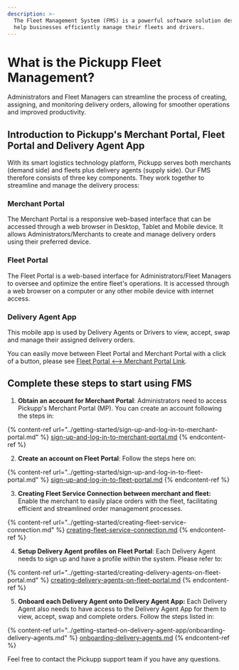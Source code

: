 ```yaml
---
description: >-
  The Fleet Management System (FMS) is a powerful software solution designed to
  help businesses efficiently manage their fleets and drivers.
---
```


# What is the Pickupp Fleet Management?

Administrators and Fleet Managers can streamline the process of creating, assigning, and monitoring delivery orders, allowing for smoother operations and improved productivity.

## Introduction to Pickupp's Merchant Portal, Fleet Portal and Delivery Agent App

With its smart logistics technology platform, Pickupp serves both merchants (demand side) and fleets plus delivery agents (supply side). Our FMS therefore consists of three key components. They work together to streamline and manage the delivery process:

### **Merchant Portal**

The Merchant Portal is a responsive web-based interface that can be accessed through a web browser in Desktop, Tablet and Mobile device. It allows Administrators/Merchants to create and manage delivery orders using their preferred device.

### **Fleet Portal**

The Fleet Portal is a web-based interface for Administrators/Fleet Managers to oversee and optimize the entire fleet's operations. It is accessed through a web browser on a computer or any other mobile device with internet access.

### **Delivery Agent App**

This mobile app is used by Delivery Agents or Drivers to view, accept, swap and manage their assigned delivery orders.



You can easily move between Fleet Portal and Merchant Portal with a click of a button, please see [Fleet Portal <--> Merchant Portal Link](../merchant-portal/creating-and-managing-orders.md#fleet-portal-less-than-greater-than-merchant-portal-link).

## Complete these steps to start using FMS

1. **Obtain an account for Merchant Portal**: Administrators need to access Pickupp's Merchant Portal (MP). You can create an account following the steps in:&#x20;

{% content-ref url="../getting-started/sign-up-and-log-in-to-merchant-portal.md" %}
[sign-up-and-log-in-to-merchant-portal.md](../getting-started/sign-up-and-log-in-to-merchant-portal.md)
{% endcontent-ref %}

2. **Create an account on Fleet Portal**: Follow the steps here on:

{% content-ref url="../getting-started/sign-up-and-log-in-to-fleet-portal.md" %}
[sign-up-and-log-in-to-fleet-portal.md](../getting-started/sign-up-and-log-in-to-fleet-portal.md)
{% endcontent-ref %}

3. **Creating Fleet Service Connection between merchant and fleet:** Enable the merchant to easily place orders with the fleet, facilitating efficient and streamlined order management processes.

{% content-ref url="../getting-started/creating-fleet-service-connection.md" %}
[creating-fleet-service-connection.md](../getting-started/creating-fleet-service-connection.md)
{% endcontent-ref %}

4. **Setup Delivery Agent profiles on Fleet Portal**: Each Delivery Agent needs to sign up and have a profile within the system. Please refer to:

{% content-ref url="../getting-started/creating-delivery-agents-on-fleet-portal.md" %}
[creating-delivery-agents-on-fleet-portal.md](../getting-started/creating-delivery-agents-on-fleet-portal.md)
{% endcontent-ref %}

5. **Onboard each Delivery Agent onto Delivery Agent App:** Each Delivery Agent also needs to have access to the Delivery Agent App for them to view, accept, swap and complete orders. Follow the steps listed in:

{% content-ref url="../getting-started-on-delivery-agent-app/onboarding-delivery-agents.md" %}
[onboarding-delivery-agents.md](../getting-started-on-delivery-agent-app/onboarding-delivery-agents.md)
{% endcontent-ref %}

Feel free to contact the Pickupp support team if you have any questions.
